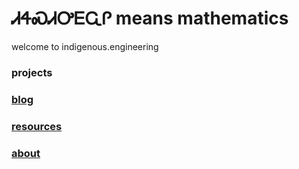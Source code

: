 # ᏗᏎᏍᏗᎤᎬᏩᎵ means mathematics

welcome to indigenous.engineering

### projects
### [blog](https://IndigenousEngineering.github.io/blog/home.html)
### [resources](https://IndigenousEngineering.github.io/resources/all.html)
### [about](https://IndigenousEngineering.github.io/blog/about.html)
